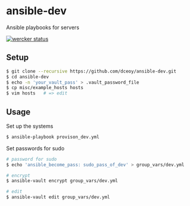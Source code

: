 ansible-dev
===========

Ansible playbooks for servers

[![wercker status](https://app.wercker.com/status/4f6cc02818eabf9b6b0903bfb6d021f9/m/master "wercker status")](https://app.wercker.com/project/byKey/4f6cc02818eabf9b6b0903bfb6d021f9)

Setup
-----

```sh
$ git clone --recursive https://github.com/dceoy/ansible-dev.git
$ cd ansible-dev
$ echo -n 'your_vault_pass' > .vault_password_file
$ cp misc/example_hosts hosts
$ vim hosts   # => edit
```

Usage
-----

Set up the systems

```sh
$ ansible-playbook provison_dev.yml
```

Set passwords for sudo

```sh
# password for sudo
$ echo 'ansible_become_pass: sudo_pass_of_dev' > group_vars/dev.yml

# encrypt
$ ansible-vault encrypt group_vars/dev.yml

# edit
$ ansible-vault edit group_vars/dev.yml
```
